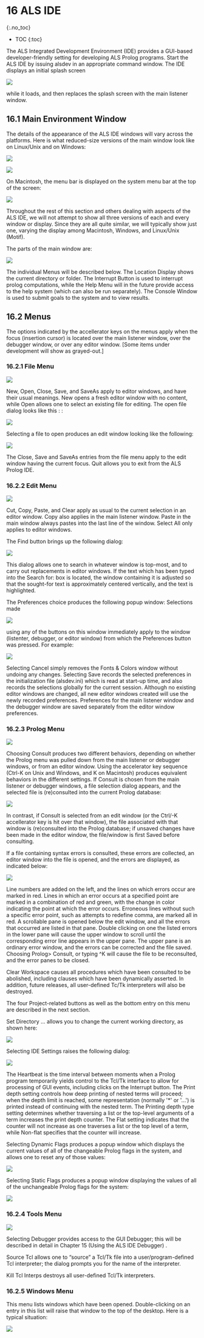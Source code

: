 ---
---

# 16 ALS IDE
{:.no_toc}

* TOC
{:toc}

The ALS Integrated Development Environment (IDE) provides a GUI-based developer-friendly setting for developing ALS Prolog programs. Start the ALS IDE by issuing alsdev
in an appropriate command window. The IDE displays an initial splash screen

![](images/turnstile_splash.gif)

while it loads, and then replaces the splash screen with the main listener window.

## 16.1 Main Environment Window
The details of the appearance of the ALS IDE windows will vary across the platforms. Here is what reduced-size versions of the main window look like on Linux/Unix and on Windows:

![](images/alsdev_main_unix.gif)

![](images/alsdev_main_wins.gif)

On Macintosh, the menu bar is displayed on the system menu bar at the top of the screen:

![](images/mac_alsdev_main.png)

Throughout the rest of this section and others dealing with aspects of the ALS IDE,
we will not attempt to show all three versions of each and every window or display.
Since they are all quite similar, we will typically show just one, varying the display
among Macintosh, Windows, and Linux/Unix (Motif).

The parts of the main window are:

![](images/Alsdev_Main_Parts.png)

The individual Menus will be described below. The Location Display shows the current directory or folder. The Interrupt Button is used to interrupt prolog computations,
while the Help Menu will in the future provide access to the help system (which
can also be run separately). The Console Window is used to submit goals to the
system and to view results.

## 16.2 Menus
The options indicated by the accellerator keys on the menus apply when the focus
(insertion cursor) is located over the main listener window, over the debugger window, or over any editor window. [Some items under development will show as grayed-out.]

### 16.2.1 File Menu

![](images/FileMenu.png)

New, Open, Close, Save, and SaveAs apply to editor windows, and have their
usual meanings. New opens a fresh editor window with no content, while Open allows one to select an existing file for editing. The open file dialog looks like this : :

![](images/open_file.gif)

Selecting a file to open produces an edit window looking like the following:

![](images/edit_jobs_pro.gif)

The Close, Save and SaveAs entries from the file menu apply to the edit window
having the current focus.  Quit allows you to exit from the ALS Prolog IDE.

### 16.2.2 Edit Menu

![](images/edit_menu.gif)

Cut, Copy, Paste, and Clear apply as usual to the current selection in an editor
window. Copy also applies in the main listener window. Paste in the main window always pastes into the last line of the window. Select All only applies to editor
windows.

The Find button brings up the following dialog:

![](images/find_dialog.gif)


This dialog allows one to search in whatever window is top-most, and to carry out
replacements in editor windows. If the text which has been typed into the Search
for: box is located, the window containing it is adjusted so that the sought-for text
is approximately centered vertically, and the text is highlighted.

The Preferences choice produces the following popup window: Selections made

![](images/fonts_and_colors-mac.gif)

using any of the buttons on this window immediately apply to the window (listenter,
debugger, or editor window) from which the Preferences button was pressed. For example:

![](images/jobs_alt_colors.png)

Selecting Cancel simply removes the Fonts & Colors window without undoing
any changes. Selecting Save records the selected preferences in the initialization
file (alsdev.ini) which is read at start-up time, and also records the selections globally for the current session. Although no existing editor windows are changed, all
new editor windows created will use the newly recorded preferences. Preferences
for the main listener window and the debugger window are saved separately from
the editor window preferences.

### 16.2.3 Prolog Menu

![](images/PrologProjectMenu.png)

Choosing Consult produces two different behaviors, depending on whether the
Prolog menu was pulled down from the main listener or debugger windows, or from
an editor window. Using the accelerator key sequence (Ctrl-K on Unix and Windows, and <AppleKey>K on Macintosh) produces equivalent behaviors in the different settings. If Consult is chosen from the main listener or debugger windows,
a file selection dialog appears, and the selected file is (re)consulted into the current Prolog database:

![](images/consult_choice-mac.gif)

In contrast, if Consult is selected from an edit window (or the Ctrl/<apple>-K accellerator key is hit over that window), the file associated with that window is
(re)consulted into the Prolog database; if unsaved changes have been made in the
editor window, the file/window is first Saved before consulting.

If a file containing syntax errors is consulted, these errors are collected, an editor
window into the file is opened, and the errors are displayed, as indicated below:

![](images/error_win.gif)

Line numbers are added on the left, and the lines on which errors occur are marked
in red. Lines in which an error occurs at a specified point are marked in a combination of red and green, with the change in color indicating the point at which the
error occurs. Erroneous lines without such a specific error point, such as attempts
to redefine comma, are marked all in red. A scrollable pane is opened below the
edit window, and all the errors that occurred are listed in that pane. Double clicking
on one the listed errors in the lower pane will cause the upper window to scroll until
the corresponding error line appears in the upper pane. The upper pane is an ordinary error window, and the errors can be corrected and the file saved. Choosing
Prolog> Consult, or typing ^K will cause the file to be reconsulted, and the error
panes to be closed.

Clear Workspace causes all procedures which have been consulted to be abolished, including clauses which have been dynamically asserted. In addition, future
releases, all user-defined Tc/Tk interpreters will also be destroyed.

The four Project-related buttons as well as the bottom entry on this menu are described in the next section.

Set Directory ... allows you to change the current working directory, as shown here:

![](images/dir_choose_unix.gif)

Selecting IDE Settings raises the following dialog:

![](images/ide_settings.gif)

The Heartbeat is the time interval between moments when a Prolog program temporarily yields control to the Tcl/Tk interface to allow for processing of GUI events,
including clicks on the Interrupt button.
The Print depth setting controls how deep printing of nested terms will proceed;
when the depth limit is reached, some representation (normally '*' or '...') is printed
instead of continuing with the nested term.
The Printing depth type setting determines whether traversing a list or the top-level arguments of a term increases the print depth counter. The Flat setting indicates
that the counter will not increase as one traverses a list or the top level of a term,
while Non-flat specifies that the counter will increase.

Selecting Dynamic Flags produces a popup window which displays the current values of all of the changeable Prolog flags in the system, and allows one to reset any of those values:

![](images/dynamic_flags.gif)

Selecting Static Flags produces a popup window displaying the values of all of the
unchangeable Prolog flags for the system:

![](images/static_flags.gif)

### 16.2.4 Tools Menu

![](images/tools_menu_notes.gif)

Selecting Debugger provides access to the GUI Debugger; this will be described
in detail in Chapter 15 (Using the ALS IDE Debugger) .

Source Tcl allows one to “source” a Tcl/Tk file into a user/program-defined Tcl
interpreter; the dialog prompts you for the name of the interpreter.

Kill Tcl Interps destroys all user-defined Tcl/Tk interpreters.

### 16.2.5 Windows Menu

This menu lists windows which have been opened. Double-clicking on an entry in
this list will raise that window to the top of the desktop. Here is a typical situation:

![](images/menu_windows.gif)


